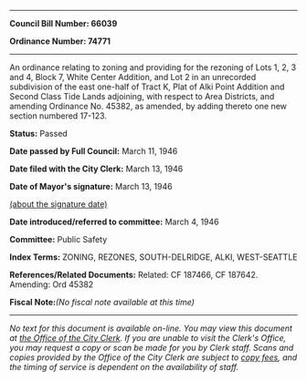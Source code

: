 

********

**Council Bill Number: 66039**
   
**Ordinance Number: 74771**
********

 An ordinance relating to zoning and providing for the rezoning of Lots 1, 2, 3 and 4, Block 7, White Center Addition, and Lot 2 in an unrecorded subdivision of the east one-half of Tract K, Plat of Alki Point Addition and Second Class Tide Lands adjoining, with respect to Area Districts, and amending Ordinance No. 45382, as amended, by adding thereto one new section numbered 17-123.

**Status:** Passed
   
**Date passed by Full Council:** March 11, 1946
   
**Date filed with the City Clerk:** March 13, 1946
   
**Date of Mayor's signature:** March 13, 1946
   
[(about the signature date)](/~public/approvaldate.htm)
   
   
   
**Date introduced/referred to committee:** March 4, 1946
   
**Committee:** Public Safety
   
   
**Index Terms:** ZONING, REZONES, SOUTH-DELRIDGE, ALKI, WEST-SEATTLE

**References/Related Documents:** Related: CF 187466, CF 187642. Amending: Ord 45382

**Fiscal Note:**_(No fiscal note available at this time)_
********

_No text for this document is available on-line. You may view this document at [the Office of the City Clerk](http://www.seattle.gov/leg/clerk/contactUs.htm). If you are unable to visit the Clerk's Office, you may request a copy or scan be made for you by Clerk staff. Scans and copies provided by the Office of the City Clerk are subject to [copy fees](http://clerk.seattle.gov/~public/clerkfees.htm), and the timing of service is dependent on the availability of staff._

